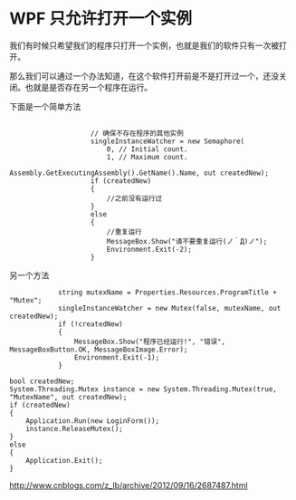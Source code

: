 # WPF 只允许打开一个实例

我们有时候只希望我们的程序只打开一个实例，也就是我们的软件只有一次被打开。

那么我们可以通过一个办法知道，在这个软件打开前是不是打开过一个，还没关闭。也就是是否存在另一个程序在运行。
<!--more-->

下面是一个简单方法

```

                    // 确保不存在程序的其他实例
                    singleInstanceWatcher = new Semaphore(
                        0, // Initial count.
                        1, // Maximum count.
                        Assembly.GetExecutingAssembly().GetName().Name, out createdNew);
                    if (createdNew)
                    {
                        //之前没有运行过
                    }
                    else
                    {
                    	//重复运行
                        MessageBox.Show("请不要重复运行(ノ｀Д)ノ");
                        Environment.Exit(-2);
                    }

```


另一个方法

```
            string mutexName = Properties.Resources.ProgramTitle + "Mutex";
            singleInstanceWatcher = new Mutex(false, mutexName, out createdNew);
            if (!createdNew)
            {
                MessageBox.Show("程序已经运行!", "错误", MessageBoxButton.OK, MessageBoxImage.Error);
                Environment.Exit(-1);
            }

```

		
```
bool createdNew;
System.Threading.Mutex instance = new System.Threading.Mutex(true, "MutexName", out createdNew);
if (createdNew)
{
    Application.Run(new LoginForm());
    instance.ReleaseMutex();
}
else
{
    Application.Exit();
}

```


http://www.cnblogs.com/z_lb/archive/2012/09/16/2687487.html